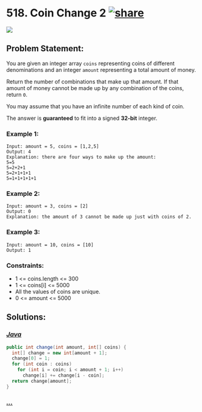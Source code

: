 # 518. Coin Change 2 [![share]](https://leetcode.com/problems/coin-change-2)

![][medium]

## Problem Statement:

You are given an integer array `coins` representing coins of different denominations and an integer `amount` representing a total amount of money.

Return the number of combinations that make up that amount. If that amount of money cannot be made up by any combination of the coins, return `0`.

You may assume that you have an infinite number of each kind of coin.

The answer is **guaranteed** to fit into a signed **32-bit** integer.

### Example 1:

```
Input: amount = 5, coins = [1,2,5]
Output: 4
Explanation: there are four ways to make up the amount:
5=5
5=2+2+1
5=2+1+1+1
5=1+1+1+1+1
```

### Example 2:

```
Input: amount = 3, coins = [2]
Output: 0
Explanation: the amount of 3 cannot be made up just with coins of 2.
```

### Example 3:

```
Input: amount = 10, coins = [10]
Output: 1
```

### Constraints:

- 1 <= coins.length <= 300
- 1 <= coins[i] <= 5000
- All the values of coins are unique.
- 0 <= amount <= 5000

## Solutions:

### [_Java_](#)

```java
public int change(int amount, int[] coins) {
  int[] change = new int[amount + 1];
  change[0] = 1;
  for (int coin : coins)
    for (int i = coin; i < amount + 1; i++)
      change[i] += change[i - coin];
  return change[amount];
}
```

### [_..._](#)

```

```

<!----------------------------------{ link }--------------------------------->

[share]: https://img.icons8.com/external-anggara-blue-anggara-putra/20/000000/external-share-user-interface-basic-anggara-blue-anggara-putra-2.png
[easy]: https://img.shields.io/badge/Difficulty-Easy-bright.svg
[medium]: https://img.shields.io/badge/Difficulty-Medium-yellow.svg
[hard]: https://img.shields.io/badge/Difficulty-Hard-red.svg
